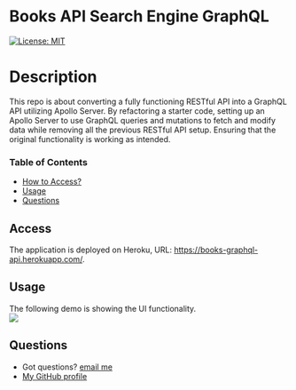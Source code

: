 # Books API Search Engine GraphQL

[![License: MIT](https://img.shields.io/badge/License-MIT-yellow.svg)](https://opensource.org/licenses/MIT)


# Description
This repo is about converting a fully functioning RESTful API into a GraphQL API utilizing Apollo Server. By refactoring a starter code, setting up an Apollo Server to use GraphQL queries and mutations to fetch and modify data while removing all the previous RESTful API setup. Ensuring that the original functionality is working as intended.


### Table of Contents

- [How to Access?](#access)
- [Usage](#usage)
- [Questions](#questions)

## Access

The application is deployed on Heroku, URL: https://books-graphql-api.herokuapp.com/.

## Usage

The following demo is showing the UI functionality.
<br>
![](googleBooksDemo.gif)

## Questions

- Got questions? [email me](mailto:caspi.home@gmail.com)<br>
- [My GitHub profile](https://github.com/hcs847)
